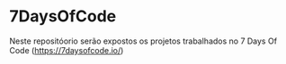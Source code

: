 # 7DaysOfCode

Neste repositóorio serão expostos os projetos trabalhados no 7 Days Of Code (https://7daysofcode.io/)
